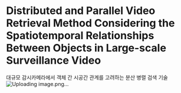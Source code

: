 # Distributed and Parallel Video Retrieval Method Considering the Spatiotemporal Relationships Between Objects in Large-scale Surveillance Video
대규모 감시카메라에서 객체 간 시공간 관계를 고려하는 분산 병렬 검색 기술
![Uploading image.png…]()

